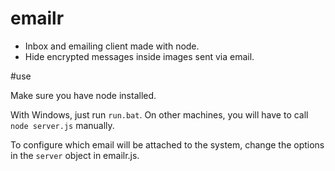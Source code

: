 # emailr
- Inbox and emailing client made with node.
- Hide encrypted messages inside images sent via email.

#use

Make sure you have node installed.

With Windows, just run `run.bat`. On other machines, you will have to call `node server.js` manually.

To configure which email will be attached to the system, change the options in the `server` object in emailr.js.
